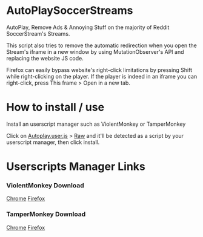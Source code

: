 # AutoPlaySoccerStreams
AutoPlay, Remove Ads &amp; Annoying Stuff on the majority of Reddit SoccerStream's Streams.

This script also tries to remove the automatic redirection when you open the Stream's iframe in a new window by using MutationObserver's API and replacing the website JS code.

Firefox can easily bypass website's right-click limitations by pressing Shift while right-clicking on the player.
If the player is indeed in an iframe you can right-click, press This frame > Open in a new tab.

# How to install / use
Install an userscript manager such as ViolentMonkey or TamperMonkey  
  
Click on [Autoplay.user.js](https://github.com/Write/AutoPlaySoccerStreams/blob/main/Autoplay.user.js) > [Raw](https://github.com/Write/AutoPlaySoccerStreams/raw/main/Autoplay.user.js) and it'll be detected as a script by your userscript manager, then click install.  

# Userscripts Manager Links

### ViolentMonkey Download
[Chrome](https://chrome.google.com/webstore/detail/violentmonkey/jinjaccalgkegednnccohejagnlnfdag)
[Firefox](https://addons.mozilla.org/fr/firefox/addon/violentmonkey/)

### TamperMonkey Download
[Chrome](https://chrome.google.com/webstore/detail/tampermonkey/dhdgffkkebhmkfjojejmpbldmpobfkfo)
[Firefox](https://addons.mozilla.org/us/firefox/addon/tampermonkey/)
